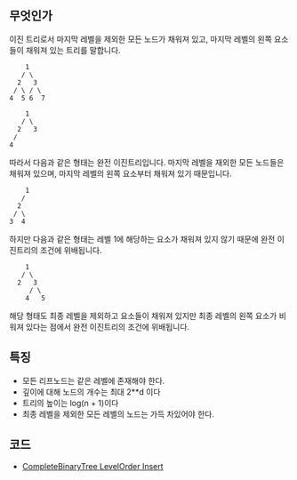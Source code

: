 ## 무엇인가

이진 트리로서 마지막 레벨을 제외한 모든 노드가 채워져 있고, 마지막 레벨의 왼쪽 요소들이 채워져 있는 트리를 말합니다.

        1
       / \
      2   3
     / \ / \
    4  5 6  7

        1
       / \
      2   3
     /
    4

따라서 다음과 같은 형태는 완전 이진트리입니다. 마지막 레벨을 재외한 모든 노드들은 채워져 있으며, 마지막 레벨의 왼쪽 요소부터 채워져 있기 때문입니다.

        1
       /
      2
     / \ 
    3  4

하지만 다음과 같은 형태는 레벨 1에 해당하는 요소가 채워져 있지 않기 때문에 완전 이진트리의 조건에 위배됩니다.

        1
       / \
      2   3
         / \
        4   5

해당 형태도 최종 레벨을 제외하고 요소들이 채워져 있지만 최종 레벨의 왼쪽 요소가 비워져 있다는 점에서 완전 이진트리의 조건에 위배됩니다.

## 특징
- 모든 리프노드는 같은 레벨에 존재해야 한다.
- 깊이에 대해 노드의 개수는 최대 2**d 이다
- 트리의 높이는 log(n + 1)이다
- 최종 레벨을 제외한 모든 레벨의 노드는 가득 차있어야 한다.

## 코드
- [CompleteBinaryTree LevelOrder Insert](CompleteBinaryTree.java)
